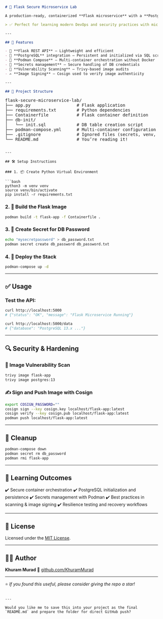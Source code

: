 ```markdown
# 🔐 Flask Secure Microservice Lab

A production-ready, containerized **Flask microservice** with a **PostgreSQL** backend, built using **Podman** and secured with **best practices** in secrets management, image scanning, and image signing.

> ✅ Perfect for learning modern DevOps and security practices with microservices!

---

## 🚀 Features

- 🐍 **Flask REST API** — Lightweight and efficient
- 🐘 **PostgreSQL** integration — Persistent and initialized via SQL script
- 🐳 **Podman Compose** — Multi-container orchestration without Docker
- 🔐 **Secrets management** — Secure handling of DB credentials
- 🔎 **Vulnerability Scanning** — Trivy-based image audits
- ✍️ **Image Signing** — Cosign used to verify image authenticity

---

## 📁 Project Structure

```
<pre>
flask-secure-microservice-lab/
├── app.py                  # Flask application
├── requirements.txt        # Python dependencies
├── Containerfile           # Flask container definition
├── db-init/
│   └── init.sql            # DB table creation script
├── podman-compose.yml      # Multi-container configuration
├── .gitignore              # Ignored files (secrets, venv, etc.)
└── README.md               # You’re reading it!
</pre>
````

---

## 🛠️ Setup Instructions

### 1. 📦 Create Python Virtual Environment

```bash
python3 -m venv venv
source venv/bin/activate
pip install -r requirements.txt
````

### 2. 🐳 Build the Flask Image

```bash
podman build -t flask-app -f Containerfile .
```

### 3. 🔐 Create Secret for DB Password

```bash
echo "mysecretpassword" > db_password.txt
podman secret create db_password db_password.txt
```

### 4. 🚀 Deploy the Stack

```bash
podman-compose up -d
```

---

## ✅ Usage

### Test the API:

```bash
curl http://localhost:5000
# {"status": "OK", "message": "Flask Microservice Running"}

curl http://localhost:5000/data
# {"database": "PostgreSQL 13.x ..."}
```

---

## 🔍 Security & Hardening

### 🔎 Image Vulnerability Scan

```bash
trivy image flask-app
trivy image postgres:13
```

### ✍️ Sign and Push Image with Cosign

```bash
export COSIGN_PASSWORD=""
cosign sign --key cosign.key localhost/flask-app:latest
cosign verify --key cosign.pub localhost/flask-app:latest
podman push localhost/flask-app:latest
```

---

## 🧹 Cleanup

```bash
podman-compose down
podman secret rm db_password
podman rmi flask-app
```

---

## 🧠 Learning Outcomes

✔️ Secure container orchestration
✔️ PostgreSQL initialization and persistence
✔️ Secrets management with Podman
✔️ Best practices in scanning & image signing
✔️ Resilience testing and recovery workflows

---

## 📜 License

Licensed under the [MIT License](LICENSE).

---

## 👨‍💻 Author

**Khuram Murad**
🔗 [github.com/KhuramMurad](https://github.com/KhuramMurad)

---

⭐️ *If you found this useful, please consider giving the repo a star!*

```

---

Would you like me to save this into your project as the final `README.md` and prepare the folder for direct GitHub push?
```


